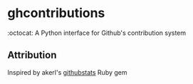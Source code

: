 # ghcontributions
:octocat: A Python interface for Github's contribution system

## Attribution

Inspired by akerl's [githubstats](https://github.com/akerl/githubstats) Ruby gem
